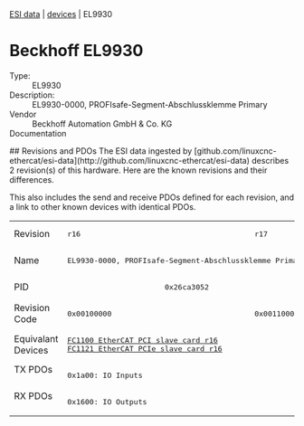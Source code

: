 <div class="nav"><a href="/esi-data">ESI data</a> | <a href="/esi-data/devices">devices</a> | EL9930</div>

#  Beckhoff EL9930

<dl>
  <dt>Type:</dt><dd>EL9930</dd>
  <dt>Description:</dt><dd>EL9930-0000, PROFIsafe-Segment-Abschlussklemme Primary</dd>
  <dt>Vendor</dt><dd>Beckhoff Automation GmbH & Co. KG</dd>
  <dt>Documentation</dt><dd><a href=""></a></dd>
</dl>
## Revisions and PDOs
The ESI data ingested by [github.com/linuxcnc-ethercat/esi-data](http://github.com/linuxcnc-ethercat/esi-data) describes 2 revision(s) of this hardware.  Here are the known revisions and their differences.

This also includes the send and receive PDOs defined for each revision, and a link to other known devices with identical PDOs.

<table>
<tr >
<td class="first">Revision</td>
<td ><pre>r16</pre></td>
<td ><pre>r17</pre></td>
</tr>
<tr >
<td class="first">Name</td>
<td  colspan=2 align="center"><pre>EL9930-0000, PROFIsafe-Segment-Abschlussklemme Primary</pre></td>
</tr>
<tr >
<td class="first">PID</td>
<td  colspan=2 align="center"><pre>0x26ca3052</pre></td>
</tr>
<tr >
<td class="first">Revision Code</td>
<td ><pre>0x00100000</pre></td>
<td ><pre>0x00110000</pre></td>
</tr>
<tr >
<td class="first">Equivalant Devices</td>
<td ><pre><a href="FC1100+EtherCAT+PCI+slave+card">FC1100 EtherCAT PCI slave card r16</a><br/><a href="FC1121+EtherCAT+PCIe+slave+card">FC1121 EtherCAT PCIe slave card r16</a></pre></td>
<td ></td>
</tr>
<tr class="txpdo pdosection">
<td class="first" rowspan=1 valign=top>TX PDOs</td>
<td colspan=2 align="left"><pre>0x1a00: IO Inputs</pre></td>
<td></td>
</tr>
<tr class="rxpdo pdosection">
<td class="first" rowspan=1 valign=top>RX PDOs</td>
<td colspan=2 align="left"><pre>0x1600: IO Outputs</pre></td>
<td></td>
</tr>
</table>
